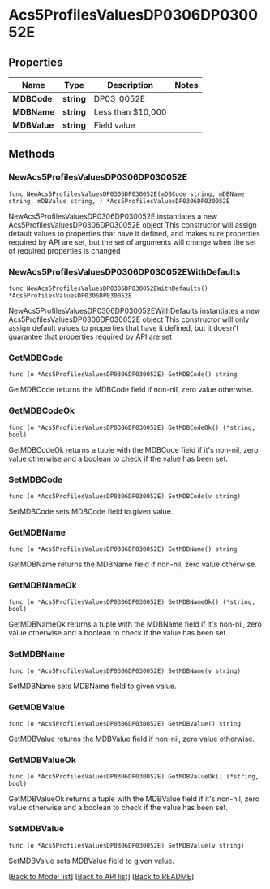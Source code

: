# Acs5ProfilesValuesDP0306DP030052E

## Properties

Name | Type | Description | Notes
------------ | ------------- | ------------- | -------------
**MDBCode** | **string** | DP03_0052E | 
**MDBName** | **string** | Less than $10,000 | 
**MDBValue** | **string** | Field value | 

## Methods

### NewAcs5ProfilesValuesDP0306DP030052E

`func NewAcs5ProfilesValuesDP0306DP030052E(mDBCode string, mDBName string, mDBValue string, ) *Acs5ProfilesValuesDP0306DP030052E`

NewAcs5ProfilesValuesDP0306DP030052E instantiates a new Acs5ProfilesValuesDP0306DP030052E object
This constructor will assign default values to properties that have it defined,
and makes sure properties required by API are set, but the set of arguments
will change when the set of required properties is changed

### NewAcs5ProfilesValuesDP0306DP030052EWithDefaults

`func NewAcs5ProfilesValuesDP0306DP030052EWithDefaults() *Acs5ProfilesValuesDP0306DP030052E`

NewAcs5ProfilesValuesDP0306DP030052EWithDefaults instantiates a new Acs5ProfilesValuesDP0306DP030052E object
This constructor will only assign default values to properties that have it defined,
but it doesn't guarantee that properties required by API are set

### GetMDBCode

`func (o *Acs5ProfilesValuesDP0306DP030052E) GetMDBCode() string`

GetMDBCode returns the MDBCode field if non-nil, zero value otherwise.

### GetMDBCodeOk

`func (o *Acs5ProfilesValuesDP0306DP030052E) GetMDBCodeOk() (*string, bool)`

GetMDBCodeOk returns a tuple with the MDBCode field if it's non-nil, zero value otherwise
and a boolean to check if the value has been set.

### SetMDBCode

`func (o *Acs5ProfilesValuesDP0306DP030052E) SetMDBCode(v string)`

SetMDBCode sets MDBCode field to given value.


### GetMDBName

`func (o *Acs5ProfilesValuesDP0306DP030052E) GetMDBName() string`

GetMDBName returns the MDBName field if non-nil, zero value otherwise.

### GetMDBNameOk

`func (o *Acs5ProfilesValuesDP0306DP030052E) GetMDBNameOk() (*string, bool)`

GetMDBNameOk returns a tuple with the MDBName field if it's non-nil, zero value otherwise
and a boolean to check if the value has been set.

### SetMDBName

`func (o *Acs5ProfilesValuesDP0306DP030052E) SetMDBName(v string)`

SetMDBName sets MDBName field to given value.


### GetMDBValue

`func (o *Acs5ProfilesValuesDP0306DP030052E) GetMDBValue() string`

GetMDBValue returns the MDBValue field if non-nil, zero value otherwise.

### GetMDBValueOk

`func (o *Acs5ProfilesValuesDP0306DP030052E) GetMDBValueOk() (*string, bool)`

GetMDBValueOk returns a tuple with the MDBValue field if it's non-nil, zero value otherwise
and a boolean to check if the value has been set.

### SetMDBValue

`func (o *Acs5ProfilesValuesDP0306DP030052E) SetMDBValue(v string)`

SetMDBValue sets MDBValue field to given value.



[[Back to Model list]](../README.md#documentation-for-models) [[Back to API list]](../README.md#documentation-for-api-endpoints) [[Back to README]](../README.md)


